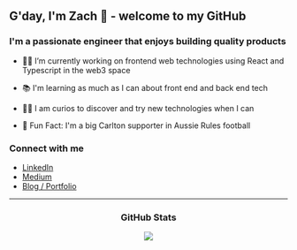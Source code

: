 ## G'day, I'm Zach 👋 - welcome to my GitHub

### I'm a passionate engineer that enjoys building quality products

- 👨‍💻 I’m currently working on frontend web technologies using React and Typescript in the web3 space

- 📚 I'm learning as much as I can about front end and back end tech

- 🕵️‍♂️ I am curios to discover and try new technologies when I can

- 🏈 Fun Fact: I'm a big Carlton supporter in Aussie Rules football

### Connect with me

- <a href="https://www.linkedin.com/in/zacharycouchman/" target="_blank">LinkedIn</a>
- <a href="https://medium.com/@zcouchman" target="_blank">Medium</a>
- <a href="https://zacharycouchman.com" target="_blank">Blog / Portfolio</a>

---

<div align="center">
<h3>GitHub Stats</h3>
<img src="https://github-readme-stats-sigma-five.vercel.app/api?username=ZacharyCouchman&show_icons=true&count_private=true&theme=react&line_height=40" />
</div>


<!--
**ZacharyCouchman/ZacharyCouchman** is a ✨ _special_ ✨ repository because its `README.md` (this file) appears on your GitHub profile.

Here are some ideas to get you started:


- 🌱 I’m currently learning ...
- 👯 I’m looking to collaborate on ...
- 🤔 I’m looking for help with ...
- 💬 Ask me about ...
- 📫 How to reach me: ...
- 😄 Pronouns: ...
- ⚡ Fun fact: ...
-->
